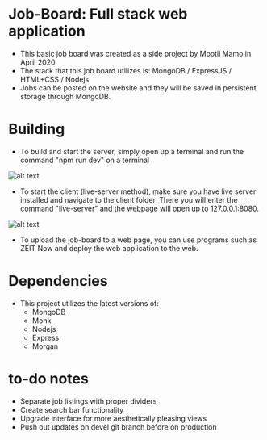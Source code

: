 # Job-Board: Full stack web application
- This basic job board was created as a side project by Mootii Mamo in April 2020
- The stack that this job board utilizes is: MongoDB / ExpressJS / HTML+CSS / Nodejs
- Jobs can be posted on the website and they will be saved in persistent storage through MongoDB.

# Building
- To build and start the server, simply open up a terminal and run the command "npm run dev" on a terminal

![alt text](https://i.imgur.com/AFQiFeR.png)

- To start the client (live-server method), make sure you have live server installed and navigate to the client folder.  There you will enter the command "live-server" and the webpage will open up to 127.0.0.1:8080.

![alt text](https://i.imgur.com/0gTSGDk.png)

- To upload the job-board to a web page, you can use programs such as ZEIT Now and deploy the web application to the web.



# Dependencies
- This project utilizes the latest versions of:
  - MongoDB
  - Monk
  - Nodejs
  - Express
  - Morgan

# to-do notes
- Separate job listings with proper dividers
- Create search bar functionality
- Upgrade interface for more aesthetically pleasing views
- Push out updates on devel git branch before on production
